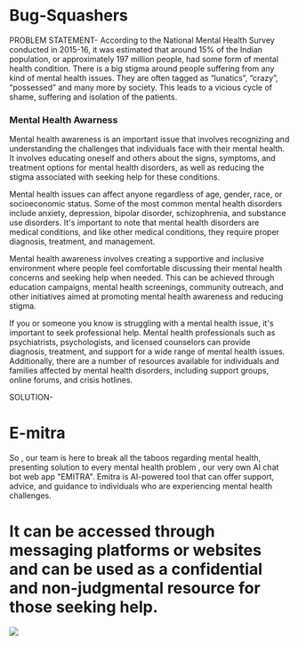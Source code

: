 # Bug-Squashers

PROBLEM STATEMENT-
According to the National Mental Health Survey conducted in 2015-16, it was estimated that around 15% of the Indian population, or approximately 197 million people, had some form of mental health condition.
There is a big stigma around people suffering from any kind of mental health issues. They are often tagged as “lunatics”, “crazy”, “possessed” and many more by society. This leads to a vicious cycle of shame, suffering and isolation of the patients.


<h3>Mental Health Awarness</h3>
<p>Mental health awareness is an important issue that involves recognizing and understanding the challenges that individuals face with their mental health. It involves educating oneself and others about the signs, symptoms, and treatment options for mental health disorders, as well as reducing the stigma associated with seeking help for these conditions.

Mental health issues can affect anyone regardless of age, gender, race, or socioeconomic status. Some of the most common mental health disorders include anxiety, depression, bipolar disorder, schizophrenia, and substance use disorders. It's important to note that mental health disorders are medical conditions, and like other medical conditions, they require proper diagnosis, treatment, and management.

Mental health awareness involves creating a supportive and inclusive environment where people feel comfortable discussing their mental health concerns and seeking help when needed. This can be achieved through education campaigns, mental health screenings, community outreach, and other initiatives aimed at promoting mental health awareness and reducing stigma.

If you or someone you know is struggling with a mental health issue, it's important to seek professional help. Mental health professionals such as psychiatrists, psychologists, and licensed counselors can provide diagnosis, treatment, and support for a wide range of mental health issues. Additionally, there are a number of resources available for individuals and families affected by mental health disorders, including support groups, online forums, and crisis hotlines.</p>

SOLUTION-
<h1>E-mitra</h1>
So , our team is here to break all the taboos regarding mental health, presenting solution to every mental health problem , our very own AI chat bot web app "EMITRA". 
Emitra is AI-powered tool that can offer support, advice, and guidance to individuals who are experiencing mental health challenges. 

It can be accessed through messaging platforms or websites and can be used as a confidential and non-judgmental resource for those seeking help.
=======
<img src="https://emitra-bugsquashers.netlify.app/Images/Colourful%20Scrapbook%20Collage%20Media%20Marketing%20Brainstorm%20Presentation.png">
